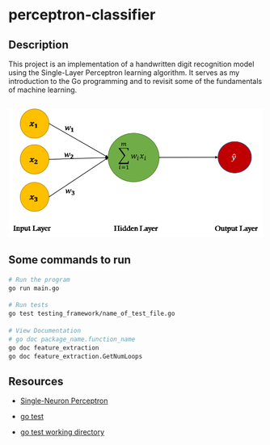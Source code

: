 # perceptron-classifier

## Description

This project is an implementation of a handwritten digit recognition model
using the Single-Layer Perceptron learning algorithm.
It serves as my introduction to the Go programming and to revisit some of the
fundamentals of machine learning.

##

![Single Neuron](visuals/single_neuron.png)

##

## Some commands to run

```bash
# Run the program
go run main.go

# Run tests
go test testing_framework/name_of_test_file.go

# View Documentation
# go doc package_name.function_name
go doc feature_extraction
go doc feature_extraction.GetNumLoops
```

## Resources

- [Single-Neuron Perceptron](https://itnext.io/creating-a-single-neuron-model-perceptron-5731aaf36a54)

- [go test](https://pkg.go.dev/testing)

- [go test working directory](https://intellij-support.jetbrains.com/hc/en-us/community/posts/360009685279-Go-test-working-directory-keeps-changing-to-dir-of-the-test-file-instead-of-value-in-template)
